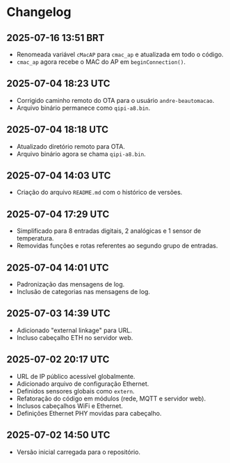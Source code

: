 # Changelog

## 2025-07-16 13:51 BRT
- Renomeada variável `cMacAP` para `cmac_ap` e atualizada em todo o código.
- `cmac_ap` agora recebe o MAC do AP em `beginConnection()`.


## 2025-07-04 18:23 UTC
- Corrigido caminho remoto do OTA para o usuário `andre-beautomacao`.
- Arquivo binário permanece como `qipi-a8.bin`.

## 2025-07-04 18:18 UTC
- Atualizado diretório remoto para OTA.
- Arquivo binário agora se chama `qipi-a8.bin`.

## 2025-07-04 14:03 UTC
- Criação do arquivo `README.md` com o histórico de versões.

## 2025-07-04 17:29 UTC
- Simplificado para 8 entradas digitais, 2 analógicas e 1 sensor de temperatura.
- Removidas funções e rotas referentes ao segundo grupo de entradas.

## 2025-07-04 14:01 UTC
- Padronização das mensagens de log.
- Inclusão de categorias nas mensagens de log.

## 2025-07-03 14:39 UTC
- Adicionado "external linkage" para URL.
- Incluso cabeçalho ETH no servidor web.

## 2025-07-02 20:17 UTC
- URL de IP público acessível globalmente.
- Adicionado arquivo de configuração Ethernet.
- Definidos sensores globais como `extern`.
- Refatoração do código em módulos (rede, MQTT e servidor web).
- Inclusos cabeçalhos WiFi e Ethernet.
- Definições Ethernet PHY movidas para cabeçalho.

## 2025-07-02 14:50 UTC
- Versão inicial carregada para o repositório.
